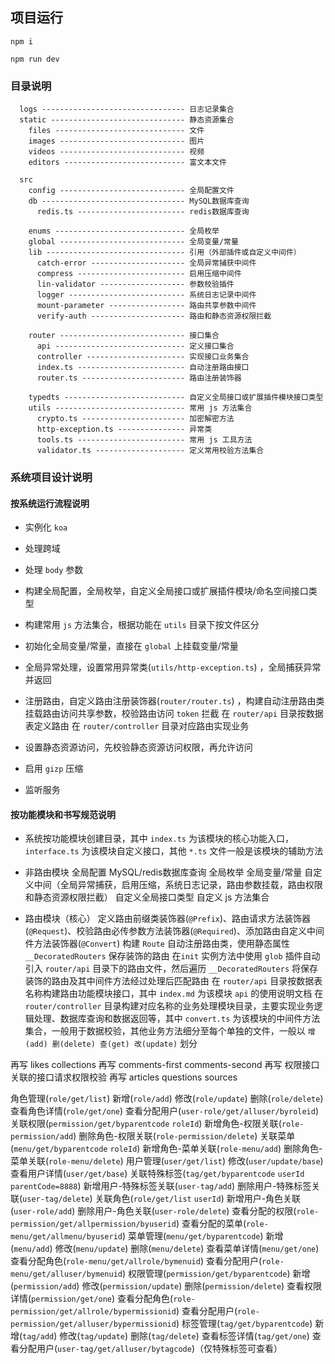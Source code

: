 ## 项目运行

`npm i`

`npm run dev`


### 目录说明

```
  logs -------------------------------- 日志记录集合
  static ------------------------------ 静态资源集合
    files ----------------------------- 文件
    images ---------------------------- 图片
    videos ---------------------------- 视频
    editors --------------------------- 富文本文件

  src
    config ---------------------------- 全局配置文件
    db -------------------------------- MySQL数据库查询
      redis.ts ------------------------ redis数据库查询

    enums ----------------------------- 全局枚举
    global ---------------------------- 全局变量/常量
    lib ------------------------------- 引用（外部插件或自定义中间件）
      catch-error --------------------- 全局异常捕获中间件
      compress ------------------------ 启用压缩中间件
      lin-validator ------------------- 参数校验插件
      logger -------------------------- 系统日志记录中间件
      mount-parameter ----------------- 路由共享参数中间件
      verify-auth --------------------- 路由和静态资源权限拦截

    router ---------------------------- 接口集合
      api ----------------------------- 定义接口集合
      controller ---------------------- 实现接口业务集合
      index.ts ------------------------ 自动注册路由接口
      router.ts ----------------------- 路由注册装饰器

    typedts --------------------------- 自定义全局接口或扩展插件模块接口类型
    utils ----------------------------- 常用 js 方法集合
      crypto.ts ----------------------- 加密解密方法
      http-exception.ts --------------- 异常类
      tools.ts ------------------------ 常用 js 工具方法
      validator.ts -------------------- 定义常用校验方法集合
```

### 系统项目设计说明

#### 按系统运行流程说明

  - 实例化 `koa`

  - 处理跨域

  - 处理 `body` 参数

  - 构建全局配置，全局枚举，自定义全局接口或扩展插件模块/命名空间接口类型

  - 构建常用 `js` 方法集合，根据功能在 `utils` 目录下按文件区分

  - 初始化全局变量/常量，直接在 `global` 上挂载变量/常量

  - 全局异常处理，设置常用异常类(`utils/http-exception.ts`) ，全局捕获异常并返回

  - 注册路由，自定义路由注册装饰器(`router/router.ts`) ，构建自动注册路由类
    挂载路由访问共享参数，校验路由访问 `token` 拦截
    在 `router/api` 目录按数据表定义路由
    在 `router/controller` 目录对应路由实现业务

  - 设置静态资源访问，先校验静态资源访问权限，再允许访问

  - 启用 `gizp` 压缩

  - 监听服务

#### 按功能模块和书写规范说明

  - 系统按功能模块创建目录，其中 `index.ts` 为该模块的核心功能入口，`interface.ts` 为该模块自定义接口，其他 `*.ts` 文件一般是该模块的辅助方法

  - 非路由模块
    全局配置
    MySQL/redis数据库查询
    全局枚举
    全局变量/常量
    自定义中间（全局异常捕获，启用压缩，系统日志记录，路由参数挂载，路由权限和静态资源权限拦截）
    自定义全局接口类型
    自定义 js 方法集合

  - 路由模块（核心）
    定义路由前缀类装饰器(`@Prefix`)、路由请求方法装饰器(`@Request`)、校验路由必传参数方法装饰器(`@Required`)、添加路由自定义中间件方法装饰器(`@Convert`)
    构建 `Route` 自动注册路由类，使用静态属性 `__DecoratedRouters` 保存装饰的路由
    在`init` 实例方法中使用 `glob` 插件自动引入 `router/api` 目录下的路由文件，然后遍历 `__DecoratedRouters` 将保存装饰的路由及其中间件方法经过处理后匹配路由
    在 `router/api` 目录按数据表名称构建路由功能模块接口，其中 `index.md` 为该模块 `api` 的使用说明文档
    在 `router/controller` 目录构建对应名称的业务处理模块目录，主要实现业务逻辑处理、数据库查询和数据返回等，其中 `convert.ts` 为该模块的中间件方法集合，一般用于数据校验，其他业务方法细分至每个单独的文件，一般以 `增(add) 删(delete) 查(get) 改(update)` 划分


<!-- 先写 users-roles users-tags -->
<!-- 再优化 permission roles tags 列表获取 -->
<!-- 再设计 menus roles-menus -->
<!-- 再写 users login-info -->
再写 likes collections
再写 comments-first comments-second
再写 权限接口关联的接口请求权限校验
再写 articles questions sources

角色管理(`role/get/list`)
    新增(`role/add`)
    修改(`role/update`)
    删除(`role/delete`)
    查看角色详情(`role/get/one`)
    查看分配用户(`user-role/get/alluser/byroleid`)
    关联权限(`permission/get/byparentcode` `roleId`)
        新增角色-权限关联(`role-permission/add`)
        删除角色-权限关联(`role-permission/delete`)
    关联菜单(`menu/get/byparentcode` `roleId`)
        新增角色-菜单关联(`role-menu/add`)
        删除角色-菜单关联(`role-menu/delete`)
用户管理(`user/get/list`)
    修改(`user/update/base`)
    查看用户详情(`user/get/base`)
    关联特殊标签(`tag/get/byparentcode` `userId parentCode=8888`)
        新增用户-特殊标签关联(`user-tag/add`)
        删除用户-特殊标签关联(`user-tag/delete`)
    关联角色(`role/get/list` `userId`)
        新增用户-角色关联(`user-role/add`)
        删除用户-角色关联(`user-role/delete`)
    查看分配的权限(`role-permission/get/allpermission/byuserid`)
    查看分配的菜单(`role-menu/get/allmenu/byuserid`)
菜单管理(`menu/get/byparentcode`)
    新增(`menu/add`)
    修改(`menu/update`)
    删除(`menu/delete`)
    查看菜单详情(`menu/get/one`)
    查看分配角色(`role-menu/get/allrole/bymenuid`)
    查看分配用户(`role-menu/get/alluser/bymenuid`)
权限管理(`permission/get/byparentcode`)
    新增(`permission/add`)
    修改(`permission/update`)
    删除(`permission/delete`)
    查看权限详情(`permission/get/one`)
    查看分配角色(`role-permission/get/allrole/bypermissionid`)
    查看分配用户(`role-permission/get/alluser/bypermissionid`)
标签管理(`tag/get/byparentcode`)
    新增(`tag/add`)
    修改(`tag/update`)
    删除(`tag/delete`)
    查看标签详情(`tag/get/one`)
    查看分配用户(`user-tag/get/alluser/bytagcode`)（仅特殊标签可查看）

    











